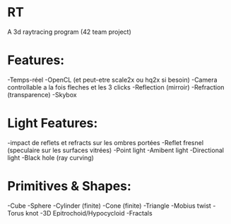 # RT
A 3d raytracing program (42 team project)

# Features:
-Temps-réel
-OpenCL (et peut-etre scale2x ou hq2x si besoin)
-Camera controllable a la fois fleches et les 3 clicks
-Reflection (mirroir)
-Refraction (transparence)
-Skybox

# Light Features:
-impact de reflets et refracts sur les ombres portées
-Reflet fresnel (speculaire sur les surfaces vitrées)
-Point light
-Amibent light
-Directional light
-Black hole (ray curving)

# Primitives & Shapes:
-Cube
-Sphere
-Cylinder (finite)
-Cone (finite)
-Triangle
-Mobius twist
-Torus knot
-3D Epitrochoid/Hypocycloid
-Fractals
